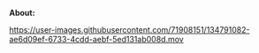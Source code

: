 
**About:**




https://user-images.githubusercontent.com/71908151/134791082-ae6d09ef-6733-4cdd-aebf-5ed131ab008d.mov





